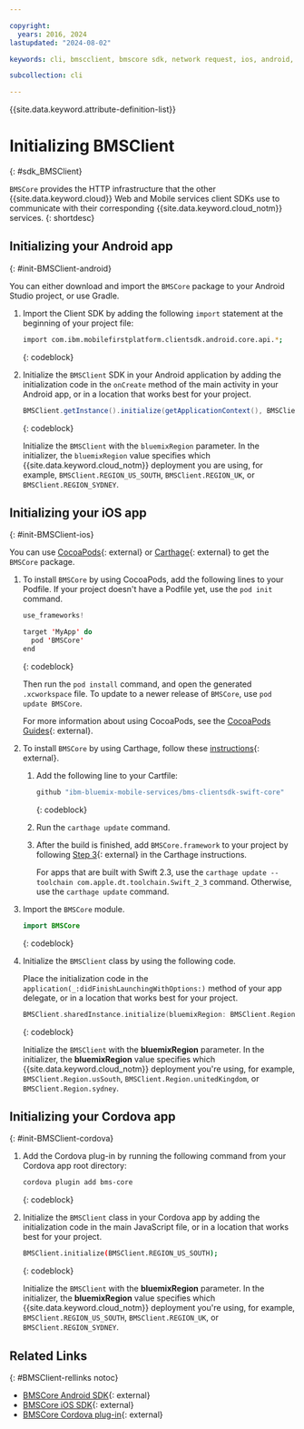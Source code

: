 ```yaml
---

copyright:
  years: 2016, 2024
lastupdated: "2024-08-02"

keywords: cli, bmscclient, bmscore sdk, network request, ios, android, studio, cordova, client sdk, sdk

subcollection: cli

---
```



{{site.data.keyword.attribute-definition-list}}

# Initializing BMSClient
{: #sdk_BMSClient}

`BMSCore` provides the HTTP infrastructure that the other {{site.data.keyword.cloud}} Web and Mobile services client SDKs use to communicate with their corresponding {{site.data.keyword.cloud_notm}} services.
{: shortdesc}

## Initializing your Android app
{: #init-BMSClient-android}

You can either download and import the `BMSCore` package to your Android Studio project, or use Gradle.

1. Import the Client SDK by adding the following `import` statement at the beginning of your project file:

   ```bash
   import com.ibm.mobilefirstplatform.clientsdk.android.core.api.*;
   ```
   {: codeblock}

2. Initialize the `BMSClient` SDK in your Android application by adding the initialization code in the `onCreate` method of the main activity in your Android app, or in a location that works best for your project.

   ```java
   BMSClient.getInstance().initialize(getApplicationContext(), BMSClient.REGION_US_SOUTH); // Make sure that you point to your region
   ```
   {: codeblock}

   Initialize the `BMSClient` with the `bluemixRegion` parameter. In the initializer, the `bluemixRegion` value specifies which {{site.data.keyword.cloud_notm}} deployment you are using, for example, `BMSClient.REGION_US_SOUTH`, `BMSClient.REGION_UK`, or `BMSClient.REGION_SYDNEY`.

## Initializing your iOS app
{: #init-BMSClient-ios}

You can use [CocoaPods](https://cocoapods.org){: external} or [Carthage](https://github.com/Carthage/Carthage){: external} to get the `BMSCore` package.

1. To install `BMSCore` by using CocoaPods, add the following lines to your Podfile. If your project doesn't have a Podfile yet, use the `pod init` command.

   ```swift
   use_frameworks!

   target 'MyApp' do
     pod 'BMSCore'
   end
   ```
   {: codeblock}

   Then run the `pod install` command, and open the generated `.xcworkspace` file. To update to a newer release of `BMSCore`, use `pod update BMSCore`.

   For more information about using CocoaPods, see the [CocoaPods Guides](https://guides.cocoapods.org/using/index.html){: external}.

2. To install `BMSCore` by using Carthage, follow these [instructions](https://github.com/Carthage/Carthage#getting-started){: external}.

   1. Add the following line to your Cartfile:

      ```bash
      github "ibm-bluemix-mobile-services/bms-clientsdk-swift-core"
      ```
      {: codeblock}

   2. Run the `carthage update` command.

   3. After the build is finished, add `BMSCore.framework` to your project by following [Step 3](https://github.com/Carthage/Carthage#getting-started){: external} in the Carthage instructions.

      For apps that are built with Swift 2.3, use the `carthage update --toolchain com.apple.dt.toolchain.Swift_2_3` command. Otherwise, use the `carthage update` command.

3. Import the `BMSCore` module.

   ```swift
   import BMSCore
   ```
   {: codeblock}

4. Initialize the `BMSClient` class by using the following code.

   Place the initialization code in the `application(_:didFinishLaunchingWithOptions:)` method of your app delegate, or in a location that works best for your project.

   ```swift
   BMSClient.sharedInstance.initialize(bluemixRegion: BMSClient.Region.usSouth) // Make sure that you point to your region
   ```
   {: codeblock}

   Initialize the `BMSClient` with the **bluemixRegion** parameter. In the initializer, the **bluemixRegion** value specifies which {{site.data.keyword.cloud_notm}} deployment you're using, for example, `BMSClient.Region.usSouth`, `BMSClient.Region.unitedKingdom`, or `BMSClient.Region.sydney`.

## Initializing your Cordova app
{: #init-BMSClient-cordova}

1. Add the Cordova plug-in by running the following command from your Cordova app root directory:

   ```bash
   cordova plugin add bms-core
   ```
   {: codeblock}

2. Initialize the `BMSClient` class in your Cordova app by adding the initialization code in the main JavaScript file, or in a location that works best for your project.

   ```bash
   BMSClient.initialize(BMSClient.REGION_US_SOUTH);
   ```
   {: codeblock}

   Initialize the `BMSClient` with the **bluemixRegion** parameter. In the initializer, the **bluemixRegion** value specifies which {{site.data.keyword.cloud_notm}} deployment you're using, for example, `BMSClient.REGION_US_SOUTH`, `BMSClient.REGION_UK`, or `BMSClient.REGION_SYDNEY`.

## Related Links
{: #BMSClient-rellinks notoc}

* [BMSCore Android SDK](https://github.com/ibm-bluemix-mobile-services/bms-clientsdk-android-core){: external}
* [BMSCore iOS SDK](https://github.com/ibm-bluemix-mobile-services/bms-clientsdk-swift-core){: external}
* [BMSCore Cordova plug-in](https://github.com/ibm-bluemix-mobile-services/bms-clientsdk-cordova-plugin-core){: external}
